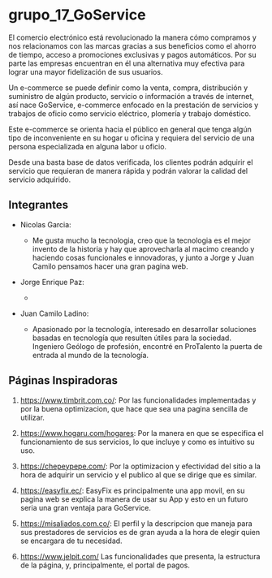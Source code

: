 # grupo_17_GoService

El comercio electrónico está revolucionado la manera cómo compramos y nos relacionamos con las marcas gracias a sus beneficios como el ahorro de tiempo, acceso a promociones exclusivas y pagos automáticos. Por su  parte las empresas encuentran en él una alternativa muy efectiva para lograr una mayor fidelización de sus usuarios. 

Un e-commerce se puede definir como la venta, compra, distribución y suministro de algún producto, servicio o información a través de internet, así nace GoService, e-commerce enfocado en la prestación de servicios y trabajos de oficio como servicio eléctrico, plomería y trabajo doméstico.

Este e-commerce se orienta hacia el público en general que tenga algún tipo de inconveniente en su hogar u oficina y requiera del servicio de una persona especializada en alguna labor u oficio.

Desde una basta base de datos verificada, los clientes podrán adquirir el servicio que requieran de manera rápida y podrán valorar la calidad del servicio adquirido.

## Integrantes
- Nicolas Garcia:
      
    - Me gusta mucho la tecnologia, creo que la tecnologia es el mejor invento de la historia y hay que aprovecharla al macimo creando y haciendo cosas funcionales e                 innovadoras,     y junto a Jorge y Juan Camilo pensamos hacer una gran pagina web. 
   
- Jorge Enrique Paz:
    
    - 
- Juan Camilo Ladino:
    
    - Apasionado por la tecnología, interesado en desarrollar soluciones basadas en tecnología que resulten útiles para la sociedad. Ingeniero Geólogo de profesión, encontré en ProTalento la puerta de entrada al mundo de la tecnología.

## Páginas Inspiradoras

1. https://www.timbrit.com.co/:
    Por las funcionalidades implementadas y por la buena optimizacion, que hace que sea una pagina sencilla de utilizar.

2. https://www.hogaru.com/hogares:
    Por la manera en que se especifica el funcionamiento de sus servicios, lo que incluye y como es intuitivo su uso.
    
3. https://chepeypepe.com/:
    Por la optimizacion y efectividad del sitio a la hora de adquirir un servicio y el publico al que se dirige que es similar.
    
4. https://easyfix.ec/:
    EasyFix es principalmente una app movil, en su pagina web se explica la manera de usar su App y esto en un futuro seria una gran ventaja para GoService.  

5. https://misaliados.com.co/:
    El perfil y la descripcion que maneja para sus prestadores de servicios es de gran ayuda a la hora de elegir quien se encargara de tu necesidad.
    
6. https://www.jelpit.com/
    Las funcionalidades que presenta, la estructura de la página, y, principalmente, el portal de pagos.




